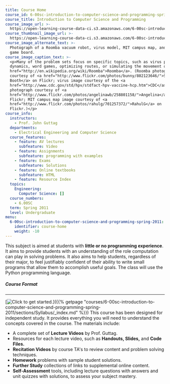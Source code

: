 ```yaml
---
title: Course Home
course_id: 6-00sc-introduction-to-computer-science-and-programming-spring-2011
course_title: Introduction to Computer Science and Programming
course_image_url: >-
  https://open-learning-course-data-ci.s3.amazonaws.com/6-00sc-introduction-to-computer-science-and-programming-spring-2011/150f1db23890c18ca7b3bdea6d64be88_6-00scf11.jpg
course_thumbnail_image_url: >-
  https://open-learning-course-data-ci.s3.amazonaws.com/6-00sc-introduction-to-computer-science-and-programming-spring-2011/8f5a9bdc32870b1d41e6bf4482f14274_6-00scf11-th.jpg
course_image_alternate_text: >-
  Photograph of a Roomba vacuum robot, virus model, MIT campus map, and Boggle
  game board.
course_image_caption_text: >-
  <p>Many of the problem sets focus on specific topics, such as virus population
  dynamics, word games, optimizing routes, or simulating the movement of a <a
  href="http://en.wikipedia.org/wiki/Roomba">Roomba</a>. (Roomba photograph
  courtesy of <a href="http://www.flickr.com/photos/bunny/802123646/">Stephanie
  Booth</a> on Flickr; virus image courtesy of the <a
  href="http://www.cdc.gov/std/hpv/stdfact-hpv-vaccine-hcp.htm">CDC</a>; Boggle
  photograph courtesy of <a
  href="http://www.flickr.com/photos/angelinawb/258801158/">Angelina</a> on
  Flickr; MIT campus map image courtesy of <a
  href="http://www.flickr.com/photos/rahulg/701257372/">RahulG</a> on
  Flickr.)</p>
course_info:
  instructors:
    - Prof. John Guttag
  departments:
    - Electrical Engineering and Computer Science
  course_features:
    - feature: AV lectures
      subfeature: Video
    - feature: Assignments
      subfeature: programming with examples
    - feature: Exams
      subfeature: Solutions
    - feature: Online textbooks
      subfeature: HTML
    - feature: Resource Index
  topics:
    Engineering:
      Computer Science: []
  course_numbers:
    - 6.00SC
  term: Spring 2011
  level: Undergraduate
menu:
  6-00sc-introduction-to-computer-science-and-programming-spring-2011:
    identifier: course-home
    weight: -10
---
```

This subject is aimed at students with **little or no programming experience**. It aims to provide students with an understanding of the role computation can play in solving problems. It also aims to help students, regardless of their major, to feel justifiably confident of their ability to write small programs that allow them to accomplish useful goals. The class will use the Python programming language.
##### Course Format

* * *

[![Click to get started.](/images/button_start.png)]({{% getpage "courses/6-00sc-introduction-to-computer-science-and-programming-spring-2011/sections/Syllabus/_index.md" %}}) This course has been designed for independent study. It provides everything you will need to understand the concepts covered in the course. The materials include:

*   A complete set of **Lecture Videos** by Prof. Guttag.
*   Resources for each lecture video, such as **Handouts, Slides,** and **Code Files.**
*   **Recitation Videos** by course TA's to review content and problem solving techniques.
*   **Homework** problems with sample student solutions.
*   **Further Study** collections of links to supplemental online content.
*   **Self-Assessment** tools, including lecture questions with answers and unit quizzes with solutions, to assess your subject mastery.